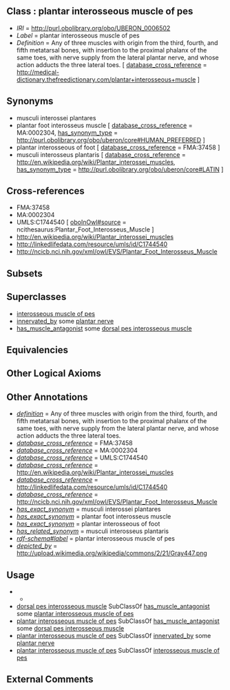 
## Class : plantar interosseous muscle of pes

 * *IRI* = http://purl.obolibrary.org/obo/UBERON_0006502
 * *Label* = plantar interosseous muscle of pes
 * *Definition* = Any of three muscles with origin from the third, fourth, and fifth metatarsal bones, with insertion to the proximal phalanx of the same toes, with nerve supply from the lateral plantar nerve, and whose action adducts the three lateral toes. [ [database_cross_reference](../../ef/oboInOwl#hasDbXref.md) = http://medical-dictionary.thefreedictionary.com/plantar+interosseous+muscle ]

## Synonyms

 * musculi interossei plantares
 * plantar foot interosseus muscle [ [database_cross_reference](../../ef/oboInOwl#hasDbXref.md) = MA:0002304, [has_synonym_type](../../pe/oboInOwl#hasSynonymType.md) = http://purl.obolibrary.org/obo/uberon/core#HUMAN_PREFERRED ]
 * plantar interosseous of foot [ [database_cross_reference](../../ef/oboInOwl#hasDbXref.md) = FMA:37458 ]
 * musculi interosseus plantaris [ [database_cross_reference](../../ef/oboInOwl#hasDbXref.md) = http://en.wikipedia.org/wiki/Plantar_interossei_muscles, [has_synonym_type](../../pe/oboInOwl#hasSynonymType.md) = http://purl.obolibrary.org/obo/uberon/core#LATIN ]

## Cross-references

 * FMA:37458
 * MA:0002304
 * UMLS:C1744540 [ [oboInOwl#source](../../ce/oboInOwl#source.md) = ncithesaurus:Plantar_Foot_Interosseus_Muscle ]
 * http://en.wikipedia.org/wiki/Plantar_interossei_muscles
 * http://linkedlifedata.com/resource/umls/id/C1744540
 * http://ncicb.nci.nih.gov/xml/owl/EVS/Plantar_Foot_Interosseus_Muscle

## Subsets


## Superclasses

 * [interosseous muscle of pes](../../UBERON/97/UBERON_0006497.md)
 * [innervated_by](../../RO/05/RO_0002005.md) some [plantar nerve](../../UBERON/09/UBERON_0035109.md)
 * [has_muscle_antagonist](../../RO/68/RO_0002568.md) some [dorsal pes interosseous muscle](../../UBERON/99/UBERON_0006499.md)

## Equivalencies


## Other Logical Axioms


## Other Annotations

 * *[definition](../../IAO/15/IAO_0000115.md)* = Any of three muscles with origin from the third, fourth, and fifth metatarsal bones, with insertion to the proximal phalanx of the same toes, with nerve supply from the lateral plantar nerve, and whose action adducts the three lateral toes.
 * *[database_cross_reference](../../ef/oboInOwl#hasDbXref.md)* = FMA:37458
 * *[database_cross_reference](../../ef/oboInOwl#hasDbXref.md)* = MA:0002304
 * *[database_cross_reference](../../ef/oboInOwl#hasDbXref.md)* = UMLS:C1744540
 * *[database_cross_reference](../../ef/oboInOwl#hasDbXref.md)* = http://en.wikipedia.org/wiki/Plantar_interossei_muscles
 * *[database_cross_reference](../../ef/oboInOwl#hasDbXref.md)* = http://linkedlifedata.com/resource/umls/id/C1744540
 * *[database_cross_reference](../../ef/oboInOwl#hasDbXref.md)* = http://ncicb.nci.nih.gov/xml/owl/EVS/Plantar_Foot_Interosseus_Muscle
 * *[has_exact_synonym](../../ym/oboInOwl#hasExactSynonym.md)* = musculi interossei plantares
 * *[has_exact_synonym](../../ym/oboInOwl#hasExactSynonym.md)* = plantar foot interosseus muscle
 * *[has_exact_synonym](../../ym/oboInOwl#hasExactSynonym.md)* = plantar interosseous of foot
 * *[has_related_synonym](../../ym/oboInOwl#hasRelatedSynonym.md)* = musculi interosseus plantaris
 * *[rdf-schema#label](../../el/rdf-schema#label.md)* = plantar interosseous muscle of pes
 * *[depicted_by](../../depicted/by/depicted_by.md)* = http://upload.wikimedia.org/wikipedia/commons/2/21/Gray447.png

## Usage

 * -
 * [dorsal pes interosseous muscle](../../UBERON/99/UBERON_0006499.md) SubClassOf [has_muscle_antagonist](../../RO/68/RO_0002568.md) some [plantar interosseous muscle of pes](../../UBERON/02/UBERON_0006502.md)
 * [plantar interosseous muscle of pes](../../UBERON/02/UBERON_0006502.md) SubClassOf [has_muscle_antagonist](../../RO/68/RO_0002568.md) some [dorsal pes interosseous muscle](../../UBERON/99/UBERON_0006499.md)
 * [plantar interosseous muscle of pes](../../UBERON/02/UBERON_0006502.md) SubClassOf [innervated_by](../../RO/05/RO_0002005.md) some [plantar nerve](../../UBERON/09/UBERON_0035109.md)
 * [plantar interosseous muscle of pes](../../UBERON/02/UBERON_0006502.md) SubClassOf [interosseous muscle of pes](../../UBERON/97/UBERON_0006497.md)

## External Comments

